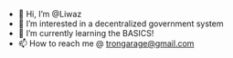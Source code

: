 - 👋 Hi, I’m @Liwaz
- 👀 I’m interested in a decentralized government system
- 🌱 I’m currently learning the BASICS!
- 📫 How to reach me @ trongarage@gmail.com

<!---
Liwaz/Liwaz is a ✨ special ✨ repository because its `README.md` (this file) appears on your GitHub profile.
You can click the Preview link to take a look at your changes.
--->

